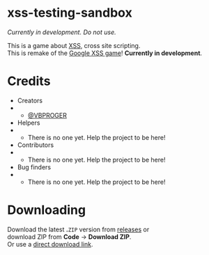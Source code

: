 # xss-testing-sandbox
_Currently in development. Do not use._

This is a game about [XSS](https://en.wikipedia.org/wiki/Cross-site_scripting), cross site scripting.<br>
This is remake of the [Google XSS game](https://xss-game.appspot.com)! **Currently in development**.
# Credits
- Creators
- - [@VBPROGER](https://github.com/VBPROGER)
- Helpers
- - There is no one yet. Help the project to be here!
- Contributors
- - There is no one yet. Help the project to be here!
- Bug finders
- - There is no one yet. Help the project to be here!
# Downloading
Download the latest **.**`ZIP` version from [releases](https://github.com/VBPROGER/xss-testing-sandbox/releases) or<br>
download ZIP from **Code** -> **Download ZIP**.<br>
Or use a [direct download link](https://github.com/VBPROGER/xss-testing-sandbox/archive/refs/heads/main.zip).
